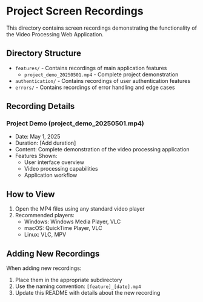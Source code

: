 # Project Screen Recordings

This directory contains screen recordings demonstrating the functionality of the Video Processing Web Application.

## Directory Structure

- `features/` - Contains recordings of main application features
  - `project_demo_20250501.mp4` - Complete project demonstration
- `authentication/` - Contains recordings of user authentication features
- `errors/` - Contains recordings of error handling and edge cases

## Recording Details

### Project Demo (project_demo_20250501.mp4)
- Date: May 1, 2025
- Duration: [Add duration]
- Content: Complete demonstration of the video processing application
- Features Shown:
  - User interface overview
  - Video processing capabilities
  - Application workflow

## How to View

1. Open the MP4 files using any standard video player
2. Recommended players:
   - Windows: Windows Media Player, VLC
   - macOS: QuickTime Player, VLC
   - Linux: VLC, MPV

## Adding New Recordings

When adding new recordings:
1. Place them in the appropriate subdirectory
2. Use the naming convention: `[feature]_[date].mp4`
3. Update this README with details about the new recording 